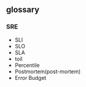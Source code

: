 glossary
---

### SRE

- SLI
- SLO
- SLA
- toil
- Percentile
- Postmortem(post-mortem)
- Error Budget
